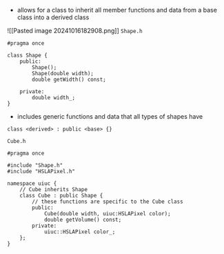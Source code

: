 - allows for a class to inherit all member functions and data from a base class into a derived class

![[Pasted image 20241016182908.png]]
`Shape.h`
```
#pragma once

class Shape {
	public:
		Shape();
		Shape(double width);
		double getWidth() const;

	private:
		double width_;
}
```
- includes generic functions and data that all types of shapes have

```
class <derived> : public <base> {}
```

`Cube.h`
```
#pragma once

#include "Shape.h"
#include "HSLAPixel.h"

namespace uiuc {
	// Cube inherits Shape
	class Cube : public Shape {
		// these functions are specific to the Cube class
		public:
			Cube(double width, uiuc:HSLAPixel color);
			double getVolume() const;
		private:
			uiuc::HSLAPixel color_;
	};
}
```